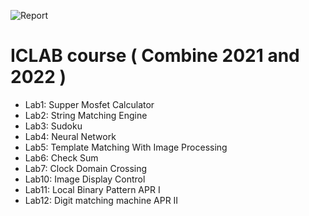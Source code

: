 ![Report](https://img.shields.io/badge/process-180nm-blue.svg)

# ICLAB course ( Combine 2021 and 2022 )

- Lab1: Supper Mosfet Calculator
- Lab2: String Matching Engine
- Lab3: Sudoku
- Lab4: Neural Network
- Lab5: Template Matching With Image Processing
- Lab6: Check Sum
- Lab7: Clock Domain Crossing
- Lab10: Image Display Control 
- Lab11: Local Binary Pattern APR I
- Lab12: Digit matching machine APR II

